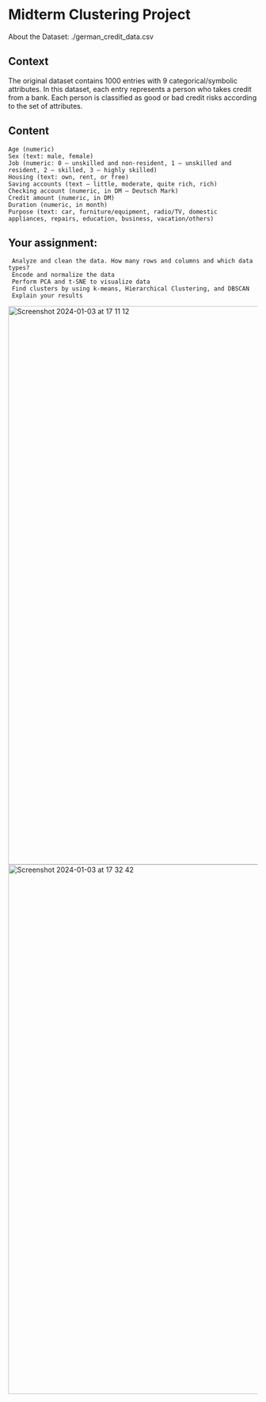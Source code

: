 
# Midterm Clustering Project

About the Dataset: ./german_credit_data.csv

## Context

The original dataset contains 1000 entries with 9 categorical/symbolic attributes. In this dataset, each entry represents a person who takes credit from a bank. Each person is classified as good or bad credit risks according to the set of attributes.

## Content

    Age (numeric)
    Sex (text: male, female)
    Job (numeric: 0 — unskilled and non-resident, 1 — unskilled and resident, 2 — skilled, 3 — highly skilled)
    Housing (text: own, rent, or free)
    Saving accounts (text — little, moderate, quite rich, rich)
    Checking account (numeric, in DM — Deutsch Mark)
    Credit amount (numeric, in DM)
    Duration (numeric, in month)
    Purpose (text: car, furniture/equipment, radio/TV, domestic appliances, repairs, education, business, vacation/others)

## Your assignment:

     Analyze and clean the data. How many rows and columns and which data types?
     Encode and normalize the data
     Perform PCA and t-SNE to visualize data
     Find clusters by using k-means, Hierarchical Clustering, and DBSCAN
     Explain your results
<img width="1126" alt="Screenshot 2024-01-03 at 17 11 12" src="https://github.com/Bogdan0613/URL_Project-Customer_Clustering-/assets/90571280/c2e8b15f-8860-41d7-8688-8896cd9aaa40">
<img width="1068" alt="Screenshot 2024-01-03 at 17 32 42" src="https://github.com/Bogdan0613/URL_Project-Customer_Clustering-/assets/90571280/86d27850-d287-4696-99ed-ec4e7cc2da9e">
